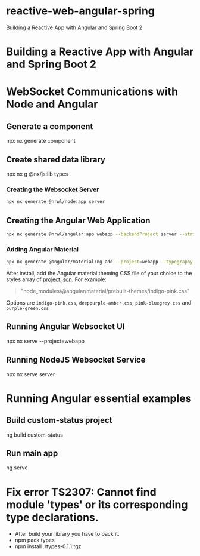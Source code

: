 # reactive-web-angular-spring
Building a Reactive App with Angular and Spring Boot 2

# Building a Reactive App with Angular and Spring Boot 2

# WebSocket Communications with Node and Angular
## Generate a component 
npx nx generate component

## Create shared data library
npx nx g @nx/js:lib types

### Creating the Websocket Server
```bash
npx nx generate @nrwl/node:app server
```

## Creating the Angular Web Application
```bash
npx nx generate @nrwl/angular:app webapp --backendProject server --strict false --style scss --routing false
```

### Adding Angular Material
```bash
npx nx generate @angular/material:ng-add --project=webapp --typography false --theme indigo-pink --animations true
```

After install, add the Angular material theming CSS file of your choice to the styles array
of [project.json](./packages/webapp/project.json). For example:
> "node_modules/@angular/material/prebuilt-themes/indigo-pink.css"

Options are `indigo-pink.css`, `deeppurple-amber.css`, `pink-bluegrey.css` and `purple-green.css`

## Running Angular Websocket UI
npx nx serve --project=webapp

## Running NodeJS Websocket Service
npx nx serve server

# Running Angular essential examples
## Build custom-status project
ng build custom-status
## Run main app
ng serve

# Fix error TS2307: Cannot find module 'types' or its corresponding type declarations.
* After build your library you have to pack it.
* npm pack types
* npm install .\types-0.1.1.tgz